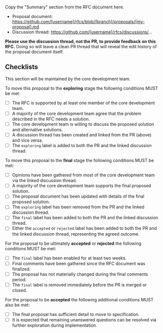 Copy the "Summary" section from the RFC document here.

- Proposal document: https://github.com/[username]/rfcs/blob/[branch]/proposals/[my-proposal].md
- Discussion thread: https://github.com/[username]/rfcs/discussions/...

**Please use the discussion thread, not the PR, to provide feedback on this RFC.** Doing so will leave a clean PR thread that will reveal the edit history of the proposal document itself.

## Checklists

This section will be maintained by the core development team.

To move this proposal to the **exploring** stage the following conditions MUST be met:

- [ ] The RFC is supported by at least one member of the core development team.
- [ ] A majority of the core development team agree that the problem described in the RFC needs a solution.
- [ ] The core development team is willing to discuss the proposed solution and alternative solutions.
- [ ] A discussion thread has been created and linked from the PR (above) and vice versa.
- [ ] The `exploring` label is added to both the PR and the linked discussion thread.

To move this proposal to the **final** stage the following conditions MUST be met:

- [ ] Opinions have been gathered from most of the core development team via the linked discussion thread.
- [ ] A majority of the core development team supports the final proposed solution.
- [ ] The proposal document has been updated with details of the final proposed solution.
- [ ] The `exploring` label has been removed from the PR and the linked discussion thread.
- [ ] The `final` label has been added to both the PR and the linked discussion thread.
- [ ] Either the `accepted` or `rejected` label has been added to both the PR and the linked discussion thread, representing the agreed outcome.

For the proposal to be ultimately **accepted** or **rejected** the following conditions MUST be met:

- [ ] The `final` label has been enabled for at least two weeks.
- [ ] Final comments have been gathered since the RFC document was finalized.
- [ ] The proposal has not materially changed during the final comments period.
- [ ] The `final` label is removed immediately before the PR is merged or closed.

For the proposal to be **accepted** the following additional conditions MUST also be met:

- [ ] The final proposal has sufficient detail to move to specification.
- [ ] It is expected that remaining unanswered questions can be resolved via further exploration during implementation.
